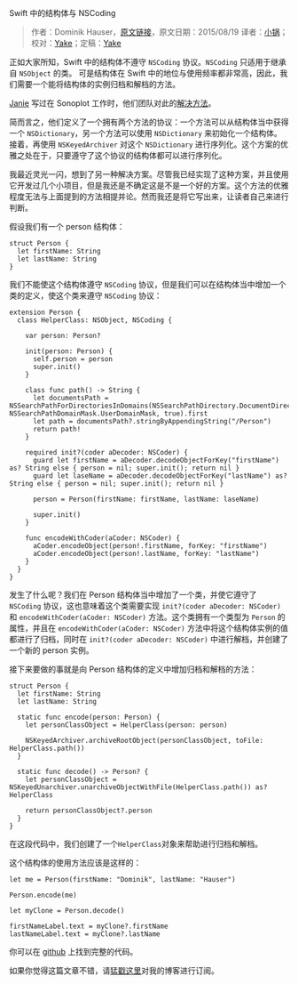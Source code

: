 Swift 中的结构体与 NSCoding

> 作者：Dominik Hauser，[原文链接](http://swiftandpainless.com/nscoding-and-swift-structs/)，原文日期：2015/08/19
> 译者：[小锅](http://www.swiftyper.com/)；校对：[Yake](http://blog.csdn.net/yake_099)；定稿：[Yake](http://blog.csdn.net/yake_099)
  







正如大家所知，Swift 中的结构体不遵守 `NSCoding` 协议。`NSCoding` 只适用于继承自 `NSObject` 的类。 可是结构体在 Swift 中的地位与使用频率都非常高，因此，我们需要一个能将结构体的实例归档和解档的方法。



[Janie](https://twitter.com/redqueencoder) 写过在 Sonoplot 工作时，他们团队对此的[解决方法](http://redqueencoder.com/property-lists-and-user-defaults-in-swift/)。

简而言之，他们定义了一个拥有两个方法的协议：一个方法可以从结构体当中获得一个 `NSDictionary`，另一个方法可以使用 `NSDictionary` 来初始化一个结构体。接着，再使用 `NSKeyedArchiver` 对这个 `NSDictionary` 进行序列化。这个方案的优雅之处在于，只要遵守了这个协议的结构体都可以进行序列化。

我最近灵光一闪，想到了另一种解决方案。尽管我已经实现了这种方案，并且使用它开发过几个小项目，但是我还是不确定这是不是一个好的方案。这个方法的优雅程度无法与上面提到的方法相提并论。然而我还是将它写出来，让读者自己来进行判断。

假设我们有一个 person 结构体：

    
    struct Person {
      let firstName: String
      let lastName: String
    }

我们不能使这个结构体遵守 `NSCoding` 协议，但是我们可以在结构体当中增加一个类的定义，使这个类来遵守 `NSCoding` 协议：

    
    extension Person {
      class HelperClass: NSObject, NSCoding {
        
        var person: Person?
        
        init(person: Person) {
          self.person = person
          super.init()
        }
        
        class func path() -> String {
          let documentsPath = NSSearchPathForDirectoriesInDomains(NSSearchPathDirectory.DocumentDirectory, NSSearchPathDomainMask.UserDomainMask, true).first
          let path = documentsPath?.stringByAppendingString("/Person")
          return path!
        }
        
        required init?(coder aDecoder: NSCoder) {
          guard let firstName = aDecoder.decodeObjectForKey("firstName") as? String else { person = nil; super.init(); return nil }
          guard let laseName = aDecoder.decodeObjectForKey("lastName") as? String else { person = nil; super.init(); return nil }
          
          person = Person(firstName: firstName, lastName: laseName)
          
          super.init()
        }
        
        func encodeWithCoder(aCoder: NSCoder) {
          aCoder.encodeObject(person!.firstName, forKey: "firstName")
          aCoder.encodeObject(person!.lastName, forKey: "lastName")
        }
      }
    }

发生了什么呢？我们在 Person 结构体当中增加了一个类，并使它遵守了 `NSCoding` 协议，这也意味着这个类需要实现 `init?(coder aDecoder: NSCoder)` 和 `encodeWithCoder(aCoder: NSCoder)` 方法。这个类拥有一个类型为 `Person` 的属性，并且在 `encodeWithCoder(aCoder: NSCoder)` 方法中将这个结构体实例的值都进行了归档，同时在 `init?(coder aDecoder: NSCoder)` 中进行解档，并创建了一个新的 person 实例。

接下来要做的事就是向 Person 结构体的定义中增加归档和解档的方法：

    
    struct Person {
      let firstName: String
      let lastName: String
      
      static func encode(person: Person) {
        let personClassObject = HelperClass(person: person)
        
        NSKeyedArchiver.archiveRootObject(personClassObject, toFile: HelperClass.path())
      }
      
      static func decode() -> Person? {
        let personClassObject = NSKeyedUnarchiver.unarchiveObjectWithFile(HelperClass.path()) as? HelperClass
    
        return personClassObject?.person
      }
    }

在这段代码中，我们创建了一个`HelperClass`对象来帮助进行归档和解档。

这个结构体的使用方法应该是这样的：

    
    let me = Person(firstName: "Dominik", lastName: "Hauser")
        
    Person.encode(me)
        
    let myClone = Person.decode()
        
    firstNameLabel.text = myClone?.firstName
    lastNameLabel.text = myClone?.lastName

你可以在 [github](https://github.com/dasdom/EncodeExperiments) 上找到完整的代码。

如果你觉得这篇文章不错，请[猛戳这里](http://swiftandpainless.com/feed)对我的博客进行订阅。
